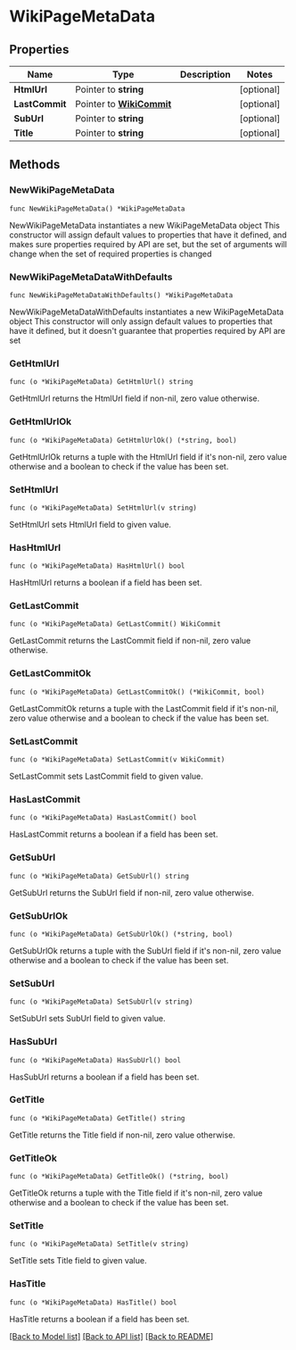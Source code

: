 # WikiPageMetaData

## Properties

Name | Type | Description | Notes
------------ | ------------- | ------------- | -------------
**HtmlUrl** | Pointer to **string** |  | [optional] 
**LastCommit** | Pointer to [**WikiCommit**](WikiCommit.md) |  | [optional] 
**SubUrl** | Pointer to **string** |  | [optional] 
**Title** | Pointer to **string** |  | [optional] 

## Methods

### NewWikiPageMetaData

`func NewWikiPageMetaData() *WikiPageMetaData`

NewWikiPageMetaData instantiates a new WikiPageMetaData object
This constructor will assign default values to properties that have it defined,
and makes sure properties required by API are set, but the set of arguments
will change when the set of required properties is changed

### NewWikiPageMetaDataWithDefaults

`func NewWikiPageMetaDataWithDefaults() *WikiPageMetaData`

NewWikiPageMetaDataWithDefaults instantiates a new WikiPageMetaData object
This constructor will only assign default values to properties that have it defined,
but it doesn't guarantee that properties required by API are set

### GetHtmlUrl

`func (o *WikiPageMetaData) GetHtmlUrl() string`

GetHtmlUrl returns the HtmlUrl field if non-nil, zero value otherwise.

### GetHtmlUrlOk

`func (o *WikiPageMetaData) GetHtmlUrlOk() (*string, bool)`

GetHtmlUrlOk returns a tuple with the HtmlUrl field if it's non-nil, zero value otherwise
and a boolean to check if the value has been set.

### SetHtmlUrl

`func (o *WikiPageMetaData) SetHtmlUrl(v string)`

SetHtmlUrl sets HtmlUrl field to given value.

### HasHtmlUrl

`func (o *WikiPageMetaData) HasHtmlUrl() bool`

HasHtmlUrl returns a boolean if a field has been set.

### GetLastCommit

`func (o *WikiPageMetaData) GetLastCommit() WikiCommit`

GetLastCommit returns the LastCommit field if non-nil, zero value otherwise.

### GetLastCommitOk

`func (o *WikiPageMetaData) GetLastCommitOk() (*WikiCommit, bool)`

GetLastCommitOk returns a tuple with the LastCommit field if it's non-nil, zero value otherwise
and a boolean to check if the value has been set.

### SetLastCommit

`func (o *WikiPageMetaData) SetLastCommit(v WikiCommit)`

SetLastCommit sets LastCommit field to given value.

### HasLastCommit

`func (o *WikiPageMetaData) HasLastCommit() bool`

HasLastCommit returns a boolean if a field has been set.

### GetSubUrl

`func (o *WikiPageMetaData) GetSubUrl() string`

GetSubUrl returns the SubUrl field if non-nil, zero value otherwise.

### GetSubUrlOk

`func (o *WikiPageMetaData) GetSubUrlOk() (*string, bool)`

GetSubUrlOk returns a tuple with the SubUrl field if it's non-nil, zero value otherwise
and a boolean to check if the value has been set.

### SetSubUrl

`func (o *WikiPageMetaData) SetSubUrl(v string)`

SetSubUrl sets SubUrl field to given value.

### HasSubUrl

`func (o *WikiPageMetaData) HasSubUrl() bool`

HasSubUrl returns a boolean if a field has been set.

### GetTitle

`func (o *WikiPageMetaData) GetTitle() string`

GetTitle returns the Title field if non-nil, zero value otherwise.

### GetTitleOk

`func (o *WikiPageMetaData) GetTitleOk() (*string, bool)`

GetTitleOk returns a tuple with the Title field if it's non-nil, zero value otherwise
and a boolean to check if the value has been set.

### SetTitle

`func (o *WikiPageMetaData) SetTitle(v string)`

SetTitle sets Title field to given value.

### HasTitle

`func (o *WikiPageMetaData) HasTitle() bool`

HasTitle returns a boolean if a field has been set.


[[Back to Model list]](../README.md#documentation-for-models) [[Back to API list]](../README.md#documentation-for-api-endpoints) [[Back to README]](../README.md)


